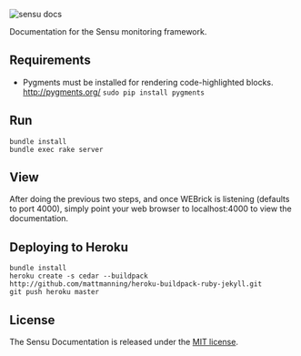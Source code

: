 ![sensu docs](https://raw.github.com/sensu/sensu/master/sensu-logo.png)

Documentation for the Sensu monitoring framework.

## Requirements

- Pygments must be installed for rendering code-highlighted blocks. http://pygments.org/
  `sudo pip install pygments`

## Run
```
bundle install
bundle exec rake server
```

## View

After doing the previous two steps, and once WEBrick is listening (defaults to
port 4000), simply point your web browser to localhost:4000 to view the
documentation.

## Deploying to Heroku

```
bundle install
heroku create -s cedar --buildpack http://github.com/mattmanning/heroku-buildpack-ruby-jekyll.git
git push heroku master
```

## License
The Sensu Documentation is released under the [MIT
license](https://raw.github.com/sensu/sensu-docs/master/MIT-LICENSE.txt).

